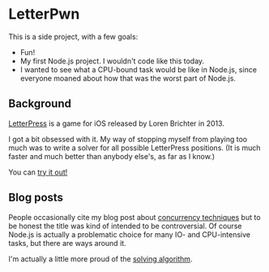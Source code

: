 # LetterPwn

This is a side project, with a few goals:
* Fun!
* My first Node.js project. I wouldn't code like this today.
* I wanted to see what a CPU-bound task would be like in Node.js, since everyone moaned about how that was the worst part of Node.js. 

## Background

[LetterPress](http://www.letterpressapp.com/) is a game for iOS released by Loren Brichter in 2013.

I got a bit obsessed with it. My way of stopping myself from playing too much was to write a solver for all possible LetterPress positions. (It is much faster and much better than anybody else's, as far as I know.)

You can [try it out!](http://letterpwn.neilk.net/)

## Blog posts

People occasionally cite my blog post about [concurrency techniques](http://neilk.net/blog/2013/04/30/why-you-should-use-nodejs-for-CPU-bound-tasks/) but to be honest the title was kind of intended to be controversial. Of course Node.js is actually a problematic choice for many IO- and CPU-intensive tasks, but there are ways around it.

I'm actually a little more proud of the [solving algorithm](http://neilk.net/blog/2013/04/16/letterpwn-a-nodejs-based-letterpress-solver/).
